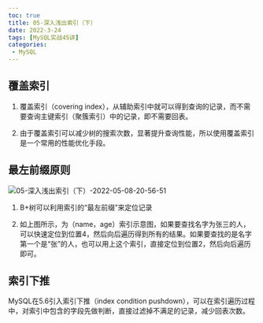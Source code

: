 ```yaml
---
toc: true
title: 05-深入浅出索引（下）
date: 2022-3-24
tags: [MySQL实战45讲]
categories:
 - MySQL
---
```


## 覆盖索引

1. 覆盖索引（covering index），从辅助索引中就可以得到查询的记录，而不需要查询主键索引（聚簇索引）中的记录，即不需要回表。

2. 由于覆盖索引可以减少树的搜索次数，显著提升查询性能，所以使用覆盖索引是一个常用的性能优化手段。

## 最左前缀原则

![05-深入浅出索引（下）-2022-05-08-20-56-51](https://images-1309978559.cos.ap-chengdu.myqcloud.com/blogimages/05-深入浅出索引（下）-2022-05-08-20-56-51.png)

1. B+树可以利用索引的“最左前缀”来定位记录

2. 如上图所示，为（name，age）索引示意图，如果要查找名字为张三的人，可以快速定位到位置4，然后向后遍历得到所有的结果。如果要查找的是名字第一个是“张”的人，也可以用上这个索引，直接定位到位置2，然后向后遍历即可。

## 索引下推

MySQL在5.6引入索引下推（index condition pushdown），可以在索引遍历过程中，对索引中包含的字段先做判断，直接过滤掉不满足的记录，减少回表次数。



